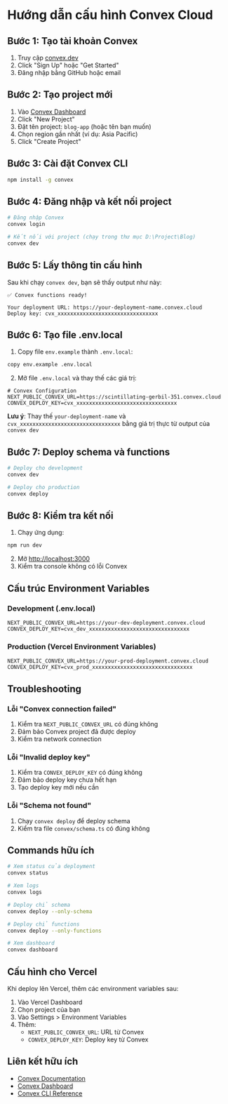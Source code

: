 # Hướng dẫn cấu hình Convex Cloud

## Bước 1: Tạo tài khoản Convex

1. Truy cập [convex.dev](https://convex.dev)
2. Click "Sign Up" hoặc "Get Started"
3. Đăng nhập bằng GitHub hoặc email

## Bước 2: Tạo project mới

1. Vào [Convex Dashboard](https://dashboard.convex.dev)
2. Click "New Project"
3. Đặt tên project: `blog-app` (hoặc tên bạn muốn)
4. Chọn region gần nhất (ví dụ: Asia Pacific)
5. Click "Create Project"

## Bước 3: Cài đặt Convex CLI

```bash
npm install -g convex
```

## Bước 4: Đăng nhập và kết nối project

```bash
# Đăng nhập Convex
convex login

# Kết nối với project (chạy trong thư mục D:\Project\Blog)
convex dev
```

## Bước 5: Lấy thông tin cấu hình

Sau khi chạy `convex dev`, bạn sẽ thấy output như này:

```
✅ Convex functions ready!

Your deployment URL: https://your-deployment-name.convex.cloud
Deploy key: cvx_xxxxxxxxxxxxxxxxxxxxxxxxxxxxxxxx
```

## Bước 6: Tạo file .env.local

1. Copy file `env.example` thành `.env.local`:
```bash
copy env.example .env.local
```

2. Mở file `.env.local` và thay thế các giá trị:

```env
# Convex Configuration
NEXT_PUBLIC_CONVEX_URL=https://scintillating-gerbil-351.convex.cloud
CONVEX_DEPLOY_KEY=cvx_xxxxxxxxxxxxxxxxxxxxxxxxxxxxxxxx
```

**Lưu ý**: Thay thế `your-deployment-name` và `cvx_xxxxxxxxxxxxxxxxxxxxxxxxxxxxxxxx` bằng giá trị thực từ output của `convex dev`

## Bước 7: Deploy schema và functions

```bash
# Deploy cho development
convex dev

# Deploy cho production
convex deploy
```

## Bước 8: Kiểm tra kết nối

1. Chạy ứng dụng:
```bash
npm run dev
```

2. Mở [http://localhost:3000](http://localhost:3000)
3. Kiểm tra console không có lỗi Convex

## Cấu trúc Environment Variables

### Development (.env.local)
```env
NEXT_PUBLIC_CONVEX_URL=https://your-dev-deployment.convex.cloud
CONVEX_DEPLOY_KEY=cvx_dev_xxxxxxxxxxxxxxxxxxxxxxxxxxxxxxxx
```

### Production (Vercel Environment Variables)
```env
NEXT_PUBLIC_CONVEX_URL=https://your-prod-deployment.convex.cloud
CONVEX_DEPLOY_KEY=cvx_prod_xxxxxxxxxxxxxxxxxxxxxxxxxxxxxxxx
```

## Troubleshooting

### Lỗi "Convex connection failed"
1. Kiểm tra `NEXT_PUBLIC_CONVEX_URL` có đúng không
2. Đảm bảo Convex project đã được deploy
3. Kiểm tra network connection

### Lỗi "Invalid deploy key"
1. Kiểm tra `CONVEX_DEPLOY_KEY` có đúng không
2. Đảm bảo deploy key chưa hết hạn
3. Tạo deploy key mới nếu cần

### Lỗi "Schema not found"
1. Chạy `convex deploy` để deploy schema
2. Kiểm tra file `convex/schema.ts` có đúng không

## Commands hữu ích

```bash
# Xem status của deployment
convex status

# Xem logs
convex logs

# Deploy chỉ schema
convex deploy --only-schema

# Deploy chỉ functions
convex deploy --only-functions

# Xem dashboard
convex dashboard
```

## Cấu hình cho Vercel

Khi deploy lên Vercel, thêm các environment variables sau:

1. Vào Vercel Dashboard
2. Chọn project của bạn
3. Vào Settings > Environment Variables
4. Thêm:
   - `NEXT_PUBLIC_CONVEX_URL`: URL từ Convex
   - `CONVEX_DEPLOY_KEY`: Deploy key từ Convex

## Liên kết hữu ích

- [Convex Documentation](https://docs.convex.dev/)
- [Convex Dashboard](https://dashboard.convex.dev)
- [Convex CLI Reference](https://docs.convex.dev/cli)

